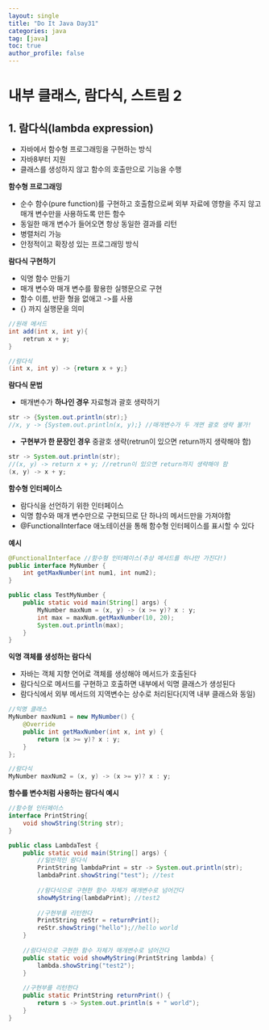 ```yaml
---
layout: single
title: "Do It Java Day31"
categories: java
tag: [java]
toc: true
author_profile: false  
---
```

# 내부 클래스, 람다식, 스트림 2

## 1. 람다식(lambda expression)

* 자바에서 함수형 프로그래밍을 구현하는 방식
* 자바8부터 지원
* 클래스를 생성하지 않고 함수의 호출만으로 기능을 수행



**함수형 프로그래밍**

* 순수 함수(pure function)를 구현하고 호출함으로써 외부 자료에 영향을 주지 않고 매개 변수만을 사용하도록 만든 함수
* 동일한 매개 변수가 들어오면 항상 동일한 결과를 리턴
* 병렬처리 가능
* 안정적이고 확장성 있는 프로그래밍 방식



**람다식 구현하기**

* 익명 함수 만들기
* 매개 변수와 매개 변수를 활용한 실행문으로 구현
* 함수 이름, 반환 형을 없애고 ->를 사용
* {} 까지 실행문을 의미

```java
//원래 메서드
int add(int x, int y){
	retrun x + y;
}

//람다식
(int x, int y) -> {return x + y;}
```



**람다식 문법**

* 매개변수가 **하나인 경우** 자료형과 괄호 생략하기

```java
str -> {System.out.println(str);}
//x, y -> {System.out.println(x, y);} //매개변수가 두 개면 괄호 생략 불가!
```

* **구현부가 한 문장인 경우** 중괄호 생략(retrun이 있으면 return까지 생략해야 함)

```java
str -> System.out.println(str);
//(x, y) -> return x + y; //retrun이 있으면 return까지 생략해야 함
(x, y) -> x + y;
```



**함수형 인터페이스**

* 람다식을 선언하기 위한 인터페이스
* 익명 함수와 매개 변수만으로 구현되므로 단 하나의 메서드만을 가져야함
* @FunctionalInterface 애노테이션을 통해 함수형 인터페이스를 표시할 수 있다



**예시**

```java
@FunctionalInterface //함수형 인터페이스(추상 메서드를 하나만 가진다!)
public interface MyNumber {
	int getMaxNumber(int num1, int num2);
}
```

```java
public class TestMyNumber {
	public static void main(String[] args) {
		MyNumber maxNum = (x, y) -> (x >= y)? x : y;
		int max = maxNum.getMaxNumber(10, 20);
		System.out.println(max);
	}
}
```



**익명 객체를 생성하는 람다식**

* 자바는 객체 지향 언어로 객체를 생성해야 메서드가 호출된다
* 람다식으로 메서드를 구현하고 호출하면 내부에서 익명 클래스가 생성된다
* 람다식에서 외부 메서드의 지역변수는 상수로 처리된다(지역 내부 클래스와 동일)

```java
//익명 클래스
MyNumber maxNum1 = new MyNumber() {
	@Override
	public int getMaxNumber(int x, int y) {
		return (x >= y)? x : y;
	}
};

//람다식
MyNumber maxNum2 = (x, y) -> (x >= y)? x : y;
```



**함수를 변수처럼 사용하는 람다식 예시**

```java
//함수형 인터페이스
interface PrintString{
	void showString(String str);
}

public class LambdaTest {
	public static void main(String[] args) {
        //일반적인 람다식
		PrintString lambdaPrint = str -> System.out.println(str);
		lambdaPrint.showString("test"); //test
		
        //람다식으로 구현한 함수 자체가 매개변수로 넘어간다
		showMyString(lambdaPrint); //test2 
		
        //구현부를 리턴한다
		PrintString reStr = returnPrint();
		reStr.showString("hello");//hello world 
	}
	
    //람다식으로 구현한 함수 자체가 매개변수로 넘어간다
	public static void showMyString(PrintString lambda) {
		lambda.showString("test2");
	}
	
    //구현부를 리턴한다
	public static PrintString returnPrint() {
		return s -> System.out.println(s + " world");
	}
}
```

